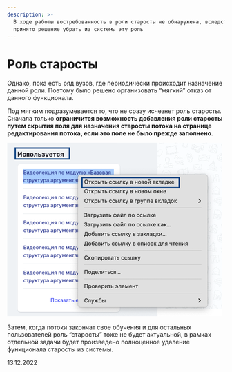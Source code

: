 ```yaml
---
description: >-
  В ходе работы востребованность в роли старосты не обнаружена, вследствие чего
  принято решение убрать из системы эту роль
---
```


# Роль старосты

Однако, пока есть ряд вузов, где периодически происходит назначение данной роли. Поэтому было решено организовать “мягкий” отказ от данного функционала.

Под мягким подразумевается то, что не сразу исчезнет роль старосты. Сначала только **ограничится возможность добавления роли старосты путем скрытия поля для назначения старосты потока на странице редактирования потока, если это поле не было прежде заполнено**.

![](<../../.gitbook/assets/image (7).png>)

Затем, когда потоки закончат свое обучения и для остальных пользователей роль “старосты” тоже не будет актуальной, в рамках отдельной задачи будет произведено полноценное удаление функционала старосты из системы.

13.12.2022
